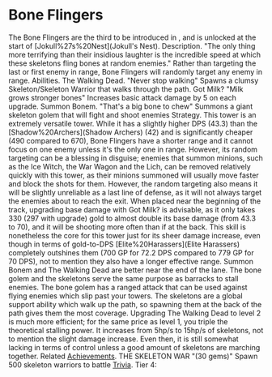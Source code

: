 # Bone Flingers

The Bone Flingers are the third to be introduced in , and is unlocked at the start of [Jokull%27s%20Nest](Jokull's Nest).
Description.
"The only thing more terrifying than their insidious laughter is the incredible speed at which these skeletons fling bones at random enemies."
Rather than targeting the last or first enemy in range, Bone Flingers will randomly target any enemy in range.
Abilities.
The Walking Dead.
 "Never stop walking"
Spawns a clumsy Skeleton/Skeleton Warrior that walks through the path.
Got Milk?
 "Milk grows stronger bones"
Increases basic attack damage by 5 on each upgrade.
Summon Bonem.
 "That's a big bone to chew"
Summons a giant skeleton golem that will fight and shoot enemies
Strategy.
This tower is an extremely versatile tower. While it has a slightly higher DPS (43.3) than the [Shadow%20Archers](Shadow Archers) (42) and is significantly cheaper (490 compared to 670), Bone Flingers have a shorter range and it cannot focus on one enemy unless it's the only one in range. However, its random targeting can be a blessing in disguise; enemies that summon minions, such as the Ice Witch, the War Wagon and the Lich, can be removed relatively quickly with this tower, as their minions summoned will usually move faster and block the shots for them. However, the random targeting also means it will be slightly unreliable as a last line of defense, as it will not always target the enemies about to reach the exit. 
When placed near the beginning of the track, upgrading base damage with Got Milk? is advisable, as it only takes 330 (297 with upgrade) gold to almost double its base damage (from 43.3 to 70), and it will be shooting more often than if at the back. This skill is nonetheless the core for this tower just for its sheer damage increase, even though in terms of gold-to-DPS [Elite%20Harassers](Elite Harassers) completely outshines them (700 GP for 72.2 DPS compared to 779 GP for 70 DPS), not to mention they also have a longer effective range.
Summon Bonem and The Walking Dead are better near the end of the lane. The bone golem and the skeletons serve the same purpose as barracks to stall enemies. The bone golem has a ranged attack that can be used against flying enemies which slip past your towers. The skeletons are a global support ability which walk up the path, so spawning them at the back of the path gives them the most coverage.
Upgrading The Walking Dead to level 2 is much more efficient; for the same price as level 1, you triple the theoretical stalling power. It increases from 5hp/s to 15hp/s of skeletons, not to mention the slight damage increase. Even then, it is still somewhat lacking in terms of control unless a good amount of skeletons are marching together.
Related [Achievements](Achievements).
 THE SKELETON WAR "(30 gems)" Spawn 500 skeleton warriors to battle
[Trivia](Quotes).
Tier 4: